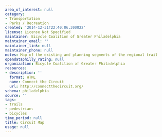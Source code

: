 ```yaml
---
area_of_interest: null
category:
- Transportation
- Parks / Recreation
created: '2014-12-31T22:40:06.300022'
license: License Not Specified
maintainer: Bicycle Coalition of Greater Philadelphia
maintainer_email: ''
maintainer_link: null
maintainer_phone: null
notes: Map of the existing and planning segments of the regional trail network
opendataphilly_rating: null
organization: Bicycle Coalition of Greater Philadelphia
resources:
- description: ''
  format: HTML
  name: Connect the Circuit
  url: http://connectthecircuit.org/
schema: philadelphia
source: ''
tags: 
- trails
- pedestrians
- bicycles
time_period: null
title: Circuit Map
usage: null
---
```

